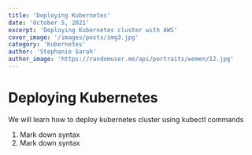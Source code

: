 ```yaml
---
title: 'Deploying Kubernetes'
date: 'October 5, 2021'
excerpt: 'Deploying Kubernetes cluster with AWS'
cover_image: '/images/posts/img3.jpg'
category: 'Kubernetes'
author: 'Stephanie Sarah'
author_image: 'https://randomuser.me/api/portraits/women/12.jpg'
---
```


# Deploying Kubernetes

We will learn how to deploy kubernetes cluster using kubectl commands

1. Mark down syntax
2. Mark down syntax
